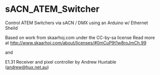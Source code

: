# sACN_ATEM_Switcher
Control ATEM Switchers via sACN / DMX using an Arduino w/ Ethernet Sheild

Based on work from skaarhoj.com under the CC-by-sa license
Read more at http://www.skaarhoj.com/about/licenses/#0mCuP9t1w8roJmCh.99

and

E1.31 Receiver and pixel controller by Andrew Huxtable (andrew@hux.net.au)
